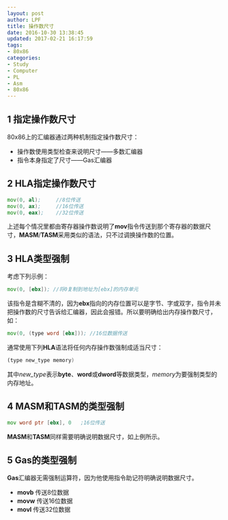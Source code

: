 ```yaml
---
layout: post
author: LPF
title: 操作数尺寸
date: 2016-10-30 13:38:45
updated: 2017-02-21 16:17:59
tags:
- 80x86
categories:
- Study
- Computer
- PL
- Asm
- 80x86
---
```


## 1 指定操作数尺寸

80x86上的汇编器通过两种机制指定操作数尺寸：

- 操作数使用类型检查来说明尺寸——多数汇编器
- 指令本身指定了尺寸——Gas汇编器

## 2 HLA指定操作数尺寸

```asm
mov(0, al);     //8位传送
mov(0, ax);     //16位传送
mov(0, eax);    //32位传送
```

上述每个情况里都由寄存器操作数说明了**mov**指令传送到那个寄存器的数据尺寸，**MASM**/**TASM**采用类似的语法，只不过调换操作数的位置。

## 3 HLA类型强制

考虑下列示例：

```asm
mov(0, [ebx]); //将0复制到地址为[ebx]的内存单元
```

该指令是含糊不清的，因为**ebx**指向的内存位置可以是字节、字或双字，指令并未把操作数的尺寸告诉给汇编器，因此会报错。所以要明确给出内存操作数尺寸，如：

```asm
mov(0, (type word [ebx])); //16位数据传送
```

通常使用下列**HLA**语法将任何内存操作数强制成适当尺寸：

```asm
(type new_type memory)
```

其中*new_type*表示**byte**、**word**或**dword**等数据类型，*memory*为要强制类型的内存地址。

## 4 MASM和TASM的类型强制

```asm
mov word ptr [ebx], 0   ;16位传送
```

**MASM**和**TASM**同样需要明确说明数据尺寸，如上例所示。

## 5 Gas的类型强制

**Gas**汇编器无需强制运算符，因为他使用指令助记符明确说明数据尺寸。

- **movb** 传送8位数据
- **movw** 传送16位数据
- **movl** 传送32位数据


